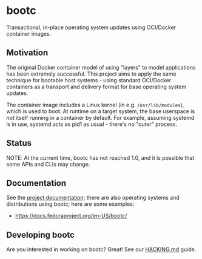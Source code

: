 # bootc

Transactional, in-place operating system updates using OCI/Docker container images.

## Motivation

The original Docker container model of using "layers" to model
applications has been extremely successful.  This project
aims to apply the same technique for bootable host systems - using
standard OCI/Docker containers as a transport and delivery format
for base operating system updates.

The container image includes a Linux kernel (in e.g. `/usr/lib/modules`),
which is used to boot.  At runtime on a target system, the base userspace is
*not* itself running in a container by default.  For example, assuming
systemd is in use, systemd acts as pid1 as usual - there's no "outer" process.

## Status

NOTE: At the current time, bootc has not reached 1.0, and it is possible
that some APIs and CLIs may change.

## Documentation

See the [project documentation](https://containers.github.io/bootc/); there
are also operating systems and distributions using bootc; here are some examples:

- https://docs.fedoraproject.org/en-US/bootc/

## Developing bootc

Are you interested in working on bootc?  Great!  See our [HACKING.md](HACKING.md) guide.


